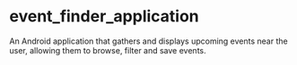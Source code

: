 event_finder_application
===

An Android application that gathers and displays upcoming events near the user, allowing them to browse, filter and save events.